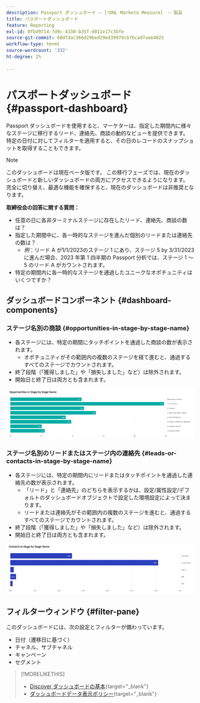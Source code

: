 ```yaml
---
description: Passport ダッシュボード — [!DNL Marketo Measure]  — 製品
title: パスポートダッシュボード
feature: Reporting
exl-id: 0fbd9714-7d9c-4330-b35f-d011e17c3bfe
source-git-commit: 88dfdac366d29bed29ed39979cb76cad7aee4025
workflow-type: tm+mt
source-wordcount: '332'
ht-degree: 2%

---
```


# パスポートダッシュボード {#passport-dashboard}

Passport ダッシュボードを使用すると、マーケターは、指定した期間内に様々なステージに移行するリード、連絡先、商談の動的なビューを提供できます。 特定の日付に対してフィルターを適用すると、その日のレコードのスナップショットを取得することもできます。

>[!NOTE]
>
>このダッシュボードは現在ベータ版です。 この移行フェーズでは、現在のダッシュボードと新しいダッシュボードの両方にアクセスできるようになります。 完全に切り替え、最適な機能を確保すると、現在のダッシュボードは非推奨となります。

**取締役会の回答に関する質問：**

* 任意の日に各非ターミナルステージに存在したリード、連絡先、商談の数は？
* 指定した期間中に、各一時的なステージを進んだ個別のリードまたは連絡先の数は？
   * _例_：リード A が1/1/2023のステージ 1 にあり、ステージ 5 by 3/31/2023に進んだ場合、2023 年第 1 四半期の Passport 分析では、ステージ 1 ～ 5 のリード A がカウントされます。
* 特定の期間内に各一時的なステージを通過したユニークなオポチュニティはいくつですか？

## ダッシュボードコンポーネント {#dashboard-components}

### ステージ名別の商談 {#opportunities-in-stage-by-stage-name}

* 各ステージには、特定の期間にタッチポイントを通過した商談の数が表示されます。
   * オポチュニティがその範囲内の複数のステージを経て進むと、通過するすべてのステージでカウントされます。
* 終了段階（「獲得しました」や「損失しました」など）は除外されます。
* 開始日と終了日は両方とも含まれます。

![](assets/passport-dashboard-1.png)

### ステージ名別のリードまたはステージ内の連絡先 {#leads-or-contacts-in-stage-by-stage-name}

* 各ステージには、特定の期間内にリードまたはタッチポイントを通過した連絡先の数が表示されます。
   * 「リード」と「連絡先」のどちらを表示するかは、設定/属性設定/デフォルトのダッシュボードオブジェクトで設定した環境設定によって決まります。
   * リードまたは連絡先がその範囲内の複数のステージを進むと、通過するすべてのステージでカウントされます。
* 終了段階（「獲得しました」や「損失しました」など）は除外されます。
* 開始日と終了日は両方とも含まれます。

![](assets/passport-dashboard-2.png)

## フィルターウィンドウ {#filter-pane}

このダッシュボードには、次の設定とフィルターが備わっています。

* 日付（遷移日に基づく）
* チャネル、サブチャネル
* キャンペーン
* セグメント

>[!MORELIKETHIS]
>
>* [Discover ダッシュボードの基本](/help/marketo-measure-discover-ui/dashboards/discover-dashboard-basics.md){target="_blank"}
>* [ダッシュボードデータ表示ポリシー](/help/marketo-measure-discover-ui/dashboards/dashboard-data-visibility-policy.md){target="_blank"}
